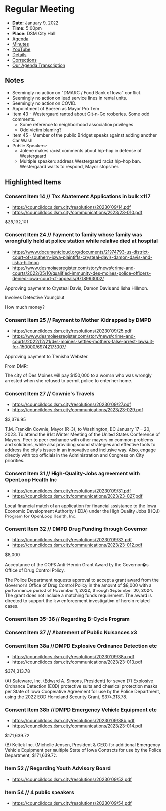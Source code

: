 # Regular Meeting

- **Date:** January 9, 2022
- **Time:** 5:00pm
- **Place:** DSM City Hall
- [Agenda](https://councildocs.dsm.city/agendas/ag20230109.pdf)
- [Minutes](https://councildocs.dsm.city/minutes/as20230109.pdf)
- [YouTube](https://youtu.be/qV1FRbEAj34)
- [Details](https://www.dsm.city/citycouncil_detail_T60_R2333.php)
- [Corrections](https://councildocs.dsm.city/corrections/20230109%20cap.pdf)
- [Our Agenda Transcription](#/view/agenda~2023~transcription~01-09_RM)

## Notes

- Seemingly no action on "DMARC / Food Bank of Iowa" conflict.
- Seemingly no action on lead service lines in rental units.
- Seemingly no action on COVID.
- Appointment of Boesen as Mayor Pro Tem
- Item 43 - Westergaard ranted about Git-n-Go robberies. Some odd comments.
    - Some reference to neighborhood association privileges
    - Odd victim blaming?
- Item 45 - Member of the public Bridget speaks against adding another Car Wash
- Public Speakers:
    - Jolene makes racist comments about hip-hop in defense of Westergaard
    - Multiple speakers address Westergaard racist hip-hop ban. Westergaard wants to respond, Mayor stops her.

## Highlighted Items

### Consent Item 14 // Tax Abatement Applications in bulk x117

- https://councildocs.dsm.city/resolutions/20230109/14.pdf
- https://councildocs.dsm.city/communications/2023/23-010.pdf

$25,132,101

### Consent Item 24 // Payment to family whose family was wrongfully held at police station while relative died at hospital

- https://www.documentcloud.org/documents/21974793-us-district-court-of-southern-iowa-plaintiffs-crysteal-davis-damon-davis-and-iisha-hillmon
- https://www.desmoinesregister.com/story/news/crime-and-courts/2022/05/10/qualified-immunity-des-moines-police-officers-denied-iowa-court-of-appeals/9718993002/

Approving payment to Crysteal Davis, Damon Davis and Iisha Hillmon.

Involves Detective Youngblut

How much money?

### Consent Item 25 // Payment to Mother Kidnapped by DMPD

- https://councildocs.dsm.city/resolutions/20230109/25.pdf
- https://www.desmoinesregister.com/story/news/crime-and-courts/2022/12/21/des-moines-settles-mothers-false-arrest-lawsuit-for-150000/69742173007/

Approving payment to Trenisha Webster.

From DMR:

The city of Des Moines will pay $150,000 to a woman who was wrongly arrested when she refused to permit police to enter her home.

### Consent Item 27 // Cownie's Travels

- https://councildocs.dsm.city/resolutions/20230109/27.pdf
- https://councildocs.dsm.city/communications/2023/23-029.pdf

$3,376.95

T.M. Franklin Cownie, Mayor (R-3), to Washington, DC January 17 – 20, 2023. To attend the 91st
Winter Meeting of the United States Conference of Mayors. Peer to peer exchange with other mayors
on common problems and solutions, while also providing sound strategies and effective tools to
address the city's issues in an innovative and inclusive way. Also, engage directly with top officials in
the Administration and Congress on City priorities.

### Consent Item 31 // High-Quality-Jobs agreeement with OpenLoop Health Inc

- https://councildocs.dsm.city/resolutions/20230109/31.pdf
- https://councildocs.dsm.city/communications/2023/23-027.pdf

Local financial match of an application for financial assistance to the Iowa Economic Development Authority (IEDA) under the High Quality Jobs (HQJ) Program for OpenLoop Health, Inc. 

### Consent Item 32 // DMPD Drug Funding through Governor

- https://councildocs.dsm.city/resolutions/20230109/32.pdf
- https://councildocs.dsm.city/communications/2023/23-012.pdf

$8,000

Acceptance of the COPS Anti-Heroin Grant Award by the Governor�s Office of Drug Control Policy. 

The Police Department requests approval to accept a grant award from the Governor’s Office of Drug
Control Policy in the amount of $8,000 with a performance period of November 1, 2022, through
September 30, 2024. The grant does not include a matching funds requirement. The award is directed
to support the law enforcement investigation of heroin related cases.

### Consent Item 35-36 // Regarding B-Cycle Program

### Consent Item 37 // Abatement of Public Nuisances x3

### Consent Item 38a // DMPD Explosive Ordinance Detection etc

- https://councildocs.dsm.city/resolutions/20230109/38a.pdf
- https://councildocs.dsm.city/communications/2023/23-013.pdf

$374,313.78

(A) Safeware, Inc. (Edward A. Simons, President) for seven (7) Explosive Ordnance Detection (EOD) protective suits and chemical protection masks per State of Iowa Cooperative Agreement for use by the Police Department, using the 2022 EOD Homeland Security Grant, $374,313.78. 

### Consent Item 38b // DMPD Emergency Vehicle Equipment etc

- https://councildocs.dsm.city/resolutions/20230109/38b.pdf
- https://councildocs.dsm.city/communications/2023/23-014.pdf

$171,639.72

(B) Keltek Inc. (Michelle Jensen, President & CEO) for additional Emergency Vehicle Equipment per multiple State of Iowa Contracts for use by the Police Department, $171,639.72. 

### Item 52 // Regarding Youth Advisory Board

- https://councildocs.dsm.city/resolutions/20230109/52.pdf

### Item 54 // 4 public speakers

- https://councildocs.dsm.city/resolutions/20230109/54.pdf


